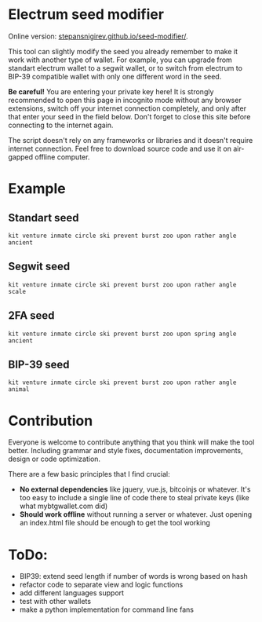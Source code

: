 # Electrum seed modifier

Online version: [stepansnigirev.github.io/seed-modifier/](https://stepansnigirev.github.io/seed-modifier/).

This tool can slightly modify the seed you already remember to make it work with another type of wallet. For example, you can upgrade from standart electrum wallet to a segwit wallet, or to switch from electrum to BIP-39 compatible wallet with only one different word in the seed.

**Be careful!** You are entering your private key here! It is strongly recommended to open this page in incognito mode without any browser extensions, switch off your internet connection completely, and only after that enter your seed in the field below. Don't forget to close this site before connecting to the internet again.

The script doesn't rely on any frameworks or libraries and it doesn't require internet connection. Feel free to download source code and use it on air-gapped offline computer.

# Example

## Standart seed

```
kit venture inmate circle ski prevent burst zoo upon rather angle ancient
```

## Segwit seed

```
kit venture inmate circle ski prevent burst zoo upon rather angle scale
```

## 2FA seed

```
kit venture inmate circle ski prevent burst zoo upon spring angle ancient
```

## BIP-39 seed

```
kit venture inmate circle ski prevent burst zoo upon rather angle animal
```

# Contribution

Everyone is welcome to contribute anything that you think will make the tool better. Including grammar and style fixes, documentation improvements, design or code optimization. 

There are a few basic principles that I find crucial:

- **No external dependencies** like jquery, vue.js, bitcoinjs or whatever. It's too easy to include a single line of code there to steal private keys (like what mybtgwallet.com did)
- **Should work offline** without running a server or whatever. Just opening an index.html file should be enough to get the tool working

# ToDo:

- BIP39: extend seed length if number of words is wrong based on hash
- refactor code to separate view and logic functions
- add different languages support
- test with other wallets
- make a python implementation for command line fans
